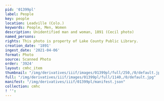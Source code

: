 ```yaml
---
pid: '01399pl'
label: People
key: people
location: Leadville (Colo.)
keywords: People, Men, Women
description: Unidentified man and woman, 1891 (Cecil photo)
named_persons: 
rights: This photo is property of Lake County Public Library.
creation_date: '1891'
ingest_date: '2021-04-06'
format: Photo
source: Scanned Photo
order: '3924'
layout: cmhc_item
thumbnail: "/img/derivatives/iiif/images/01399pl/full/250,/0/default.jpg"
full: "/img/derivatives/iiif/images/01399pl/full/1140,/0/default.jpg"
manifest: "/img/derivatives/iiif/01399pl/manifest.json"
collection: cmhc
! '': 
---
```

